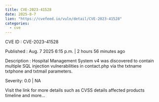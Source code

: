 ```yaml
--- 
title: CVE-2023-41528
date: 2025-8-7
lien: "https://cvefeed.io/vuln/detail/CVE-2023-41528"
categories:
  - cve
---
```


CVE ID : CVE-2023-41528

Published :  Aug. 7
2025
6:15 p.m. | 2 hours
56 minutes ago

Description : Hospital Management System v4 was discovered to contain multiple SQL injection vulnerabilities in contact.php via the txtname
txtphone
and txtmail parameters.

Severity: 0.0 | NA

Visit the link for more details
such as CVSS details
affected products
timeline
and more...
